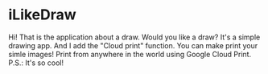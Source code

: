 # iLikeDraw
Hi! That is the application about a draw. Would you like a draw?
It's a simple drawing app. And I add the "Cloud print" function.
You can make print your simle images! 
Print from anywhere in the world using Google Cloud Print.
P.S.: It's so cool!
